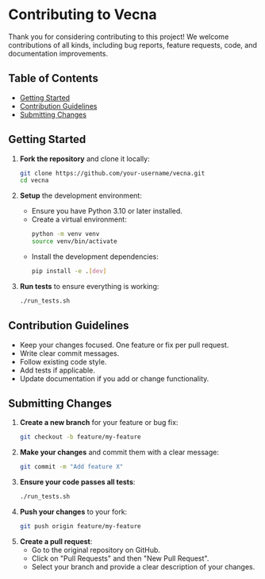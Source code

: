 # Contributing to Vecna

Thank you for considering contributing to this project! We welcome contributions of all kinds, including bug reports, feature requests, code, and documentation improvements.

## Table of Contents
- [Getting Started](#getting-started)
- [Contribution Guidelines](#contribution-guidelines)
- [Submitting Changes](#submitting-changes)

## Getting Started

1. **Fork the repository** and clone it locally:
    ```bash
    git clone https://github.com/your-username/vecna.git
    cd vecna
    ```

2. **Setup** the development environment:
    - Ensure you have Python 3.10 or later installed.
    - Create a virtual environment:
      ```bash
      python -m venv venv
      source venv/bin/activate
      ```
    - Install the development dependencies:
      ```bash
      pip install -e .[dev]
      ```

3. **Run tests** to ensure everything is working:
    ```bash
    ./run_tests.sh
    ```

## Contribution Guidelines

- Keep your changes focused. One feature or fix per pull request.
- Write clear commit messages.
- Follow existing code style.
- Add tests if applicable.
- Update documentation if you add or change functionality.

## Submitting Changes
1. **Create a new branch** for your feature or bug fix:
    ```bash
    git checkout -b feature/my-feature
    ```
2. **Make your changes** and commit them with a clear message:
    ```bash
    git commit -m "Add feature X"
    ```
3. **Ensure your code passes all tests**:
    ```bash
    ./run_tests.sh
    ```
4. **Push your changes** to your fork:
    ```bash
    git push origin feature/my-feature
    ```
5. **Create a pull request**:
    - Go to the original repository on GitHub.
    - Click on "Pull Requests" and then "New Pull Request".
    - Select your branch and provide a clear description of your changes.
